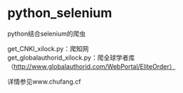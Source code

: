# python_selenium

python结合selenium的爬虫

get_CNKI_xilock.py：爬知网  
get_globalauthorid_xilock.py：爬全球学者库（http://www.globalauthorid.com/WebPortal/EliteOrder）

详情参见www.chufang.cf
